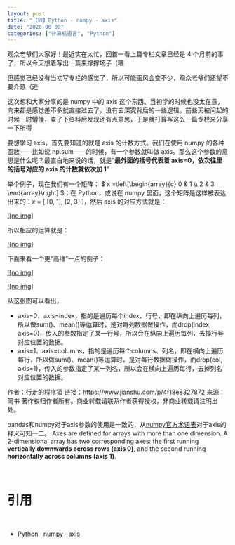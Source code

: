 ```yaml
---
layout: post
title: "【转】Python · numpy · axis"
date: "2020-06-09"
categories: ["计算机语言", "Python"]
---
```


观众老爷们大家好！最近实在太忙，回首一看上篇专栏文章已经是 4 个月前的事了，所以今天想着写出一篇来撑撑场子（喂

但感觉已经没有当初写专栏的感觉了，所以可能画风会变不少，观众老爷们还望不要介意（逃

这次想和大家分享的是 numpy 中的 axis 这个东西。当初学的时候也没太在意，向来都是感觉差不多就直接过去了，没有去深究背后的一些逻辑。前些天被问起的时候一时懵懂，查了下资料后发现还有点意思，于是就打算写这么一篇专栏来分享一下所得

要想学习 axis，首先要知道的就是 axis 的计数方式。我们在使用 numpy 的各种函数——比如说 np.sum——的时候，有一个参数就叫做 axis。那么这个参数的意思是什么呢？最直白地来说的话，就是“**最外面的括号代表着 axis=0，依次往里的括号对应的 axis 的计数就依次加 1**”

举个例子，现在我们有一个矩阵： $ x =\\left\[\\begin{array}{c} 0 & 1 \\\\ 2 & 3 \\end{array}\\right\] $；在 Python，或说在 numpy 里面，这个矩阵是这样被表达出来的：_x_ = \[ \[0, 1\], \[2, 3\] \]，然后 axis 的对应方式就是：

[![no img]](http://127.0.0.1/?attachment_id=3738)

所以相应的运算就是：

[![no img]](http://127.0.0.1/?attachment_id=3739)

下面来看一个更“高维”一点的例子：

[![no img]](http://127.0.0.1/?attachment_id=3740)

[![no img]](http://127.0.0.1/?attachment_id=3741)

从这张图可以看出，

- axis=0、axis=index，指的是遍历每个index、行号，即在纵向上遍历每列，所以做sum()、mean()等运算时，是对每列数据做操作，而drop(index, axis=0)，传入的参数指定了某一行号，所以会在纵向上遍历每列，去掉行号对应位置的数据。
- axis=1、axis=columns，指的是遍历每个columns、列名，即在横向上遍历每行，所以做sum()、mean()等运算时，是对每行数据做操作，而drop(col, axis=1)，传入的参数指定了某一列名，所以会在横向上遍历每行，去掉列名对应位置的数据。

作者：行走的程序猿 链接：https://www.jianshu.com/p/4f18e8327872 来源：简书 著作权归作者所有。商业转载请联系作者获得授权，非商业转载请注明出处。

pandas和numpy对于axis参数的使用是一致的，从[numpy官方术语表](https://link.jianshu.com?t=https%3A%2F%2Fdocs.scipy.org%2Fdoc%2Fnumpy%2Fglossary.html)对于axis的释义可知一二。 Axes are defined for arrays with more than one dimension. A 2-dimensional array has two corresponding axes: the first running **vertically downwards across rows (axis 0)**, and the second running **horizontally across columns (axis 1)**.

 

# 引用

 

- [Python · numpy · axis](https://zhuanlan.zhihu.com/p/30960190)

